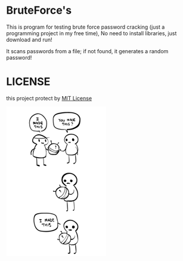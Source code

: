 # BruteForce's
This is program for testing brute force password cracking (just a programming project in my free time), No need to install libraries, just download and run!

It scans passwords from a file; if not found, it generates a random password!

# LICENSE
this project protect by [MIT License](LICENSE)

![open source meme](open_source_meme.png)
